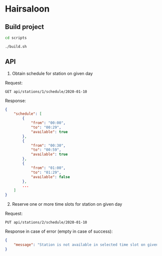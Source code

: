 # Hairsaloon

## Build project

```bash
cd scripts

./build.sh
```

## API

1. Obtain schedule for station on given day

Request:

`GET api/stations/1/schedule/2020-01-10`

Response:
```json
{
    "schedule": [
        {
            "from": "00:00",
            "to": "00:29",
            "available": true
        },
        {
            "from": "00:30",
            "to": "00:59",
            "available": true
        },
        {
            "from": "01:00",
            "to": "01:29",
            "available": false
        },
        ...
    ]
}
```

2. Reserve one or more time slots for station on given day

Request:

`PUT api/stations/2/schedule/2020-01-10`

Response in case of error (empty in case of success):

```json
{
    "message": "Station is not available in selected time slot on given day"
}
```
